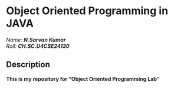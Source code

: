 # Object Oriented Programming in JAVA

*Name:*  ***N.Sarvan Kumar***
<br>
*Roll:*  ***CH.SC.U4CSE24130***
## Description
<b>This is my repository for <q>Object Oriented Programming Lab</q></b>
